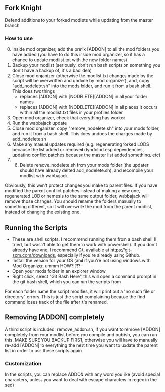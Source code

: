 ## Fork Knight
Defend additions to your forked modlists while updating from the master branch

### How to use
0. Inside mod organizer, add the prefix [ADDON] to all the mod folders you have added (you have to do this inside mod organizer, so it has a chance to update modlist.txt with the new folder names)
1. Backup your modlist (seriously, don't run bash scripts on something you don't have a backup of, it's a bad idea)
2. Close mod organizer (otherwise the modlist.txt changes  made by the script will be overwritten and undone by mod organizer), and, copy "add_nodelete.sh" into the mods folder, and run it from a bash shell. This does two things
    - replaces [ADDON] with [NODELETE][ADDON] in all your folder names
    - replaces [ADDON] with [NODELETE][ADDON] in all places it occurs within all the modlist.txt files in your profiles folder
3. Open mod organizer, check that everything has worked
4. Run the wabbajack update
5. Close mod organizer, copy "remove_nodelete.sh" into your mods folder, and run it from a bash shell. This does undoes the changes made by add_nodelete.sh
6. Make any manual updates required (e.g. regenerating forked LODS because the list added or removed dyndolod.esp dependencies, updating conflict patches because the master list added something, etc)
7. 6. Delete remove_nodelete.sh from your mods folder (the updater should have already delted add_nodelete.sh), and recompile your modlist with wabbajack

Obviously, this won't protect changes you make to parent files. If you have modified the parent conflict patches instead of making a new one, regenerated LOD or nemesis to the same output folder, wabbajack will remove those changes. You should rename the folders manually to something different, so it will overwrite the mod from the parent modlist, instead of changing the existing one.

## Running the Scripts
- These are shell scripts. I recommend running them from a bash shell (I tried, but wasn't able to get them to work with powershell). If you don't already have one, I recommend Git, available at https://git-scm.com/downloads, especially if you're already using Github.
- Install the version for your OS (and if you're not using windows with Mod Organizer, ummm HOW?!?!?!)
- Open your mods folder in an explorer window
- Right click, select "Git Bash Here", this will open a command prompt in the git bash shell, which you can run the scripts from

For each folder name the script modifies, it will print out a "no such file or directory" errors. This is just the script complaining because the find command loses track of the file after it's renamed.

## Removing [ADDON] completely
A third script is included, remove_addon.sh, if you want to remove [ADDON] completely from your modlist before you compile and publish, you can run this. MAKE SURE YOU BACKUP FIRST, otherwise you will have to manually re-add [ADDON] to everything the next time you want to update the parent list in order to use these scripts again.

### Customization
In the scripts, you can replace ADDON with any word you like (avoid special characters, unless you want to deal with escape characters in regex in the sed)
